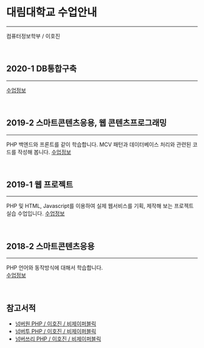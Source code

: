 # 대림대학교 수업안내
---
컴퓨터정보학부 / 이호진

<br>

## 2020-1 DB통합구축
---
[수업정보](2020_1)

<br>

## 2019-2 스마트콘텐츠응용, 웹 콘텐츠프로그래밍
---
PHP 백엔드와 프론트를 같이 학습합니다. MCV 패턴과 데이터베이스 처리와 관련된 코드를 작성해 봅니다.
[수업정보](2019_2)

<br>

## 2019-1 웹 프로젝트
---
PHP 및 HTML, Javascript를 이용하여 실제 웹서비스를 기획, 제작해 보는 프로젝트 실습 수업입니다.
[수업정보](2019_1)

<br>

## 2018-2 스마트콘텐츠응용
---
PHP 언어와 동작방식에 대해서 학습합니다.  
[수업정보](2018_2)

<br>

## 참고서적  
* [넘버원 PHP / 이호진 / 비제이퍼블릭](http://www.yes24.com/Product/Goods/58072892?scode=032&OzSrank=2)
* [넘버투 PHP / 이호진 / 비제이퍼블릭](http://www.yes24.com/Product/Goods/58072899?scode=032&OzSrank=3)
* [넘버쓰리 PHP / 이호진 / 비제이퍼블릭](http://www.yes24.com/Product/Goods/58072905?scode=032&OzSrank=1)
